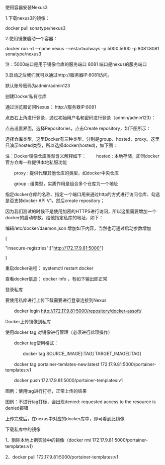 使用容器安装Nexus3

1.下载nexus3的镜像：

docker pull sonatype/nexus3

2.使用镜像启动一个容器：

docker run -d --name nexus  --restart=always -p 5000:5000 -p 8081:8081 sonatype/nexus3

注：5000端口是用于镜像仓库的服务端口   8081 端口是nexus的服务端口

3.启动之后我们就可以通过http://服务器IP:8081访问。

默认账号密码为admin/admin123

 

创建Docker私有仓库

通过浏览器访问Nexus： 
http://服务器IP:8081

点击右上角进行登录，通过初始用户名和密码进行登录（admin/admin123）：

 

点击设置界面，选择Repositories，点击Create repository，如下图所示： 

 

选择仓库类型，这里Docker有三种类型，分别是group、hosted、proxy。这里只演示hosted类型，所以选择docker(hosted)，如下图： 

注：Docker镜像仓库类型含义解释如下：
　　hosted : 本地存储，即同docker官方仓库一样提供本地私服功能

　　proxy : 提供代理其他仓库的类型，如docker中央仓库

　　group : 组类型，实质作用是组合多个仓库为一个地址

指定docker仓库的名称、指定一个端口用来通过http的方式进行访问仓库、勾选是否支持docker API V1，然后create repository；

因为我们测试的时候不是使用加密的HTTPS进行访问，所以这里需要增加一个docker的启动参数，给他指定私库的地址，如下：

编辑/etc/docker/daemon.json 增加如下内容，当然也可通过启动参数增加

{

   "insecure-registries":["http://172.17.9.81:5000"]

}

重启docker进程： systemctl restart docker

查看docker信息： docker info ，有如下输出即正常

 

登录私库

要使用私库进行上传下载需要进行登录连接到Nexus

　　docker login http://172.17.9.81:5000/repository/docker-assoft/

Docker上传镜像到私库

使用docker tag 对镜像进行管理（必须进行此项操作）

　　docker tag使用格式：

　　　　docker tag SOURCE_IMAGE[:TAG]  TARGET_IMAGE[:TAG]

　　docker tag portainer-temlates-new:latest 172.17.9.81:5000/portainer-templates:v1

　　docker push 172.17.9.81:5000/portainer-templates:v1

图例：使用tag进行打标，正常上传的结果

 

图例：不进行tag打标，会出现denied: requested access to the resource is denied报错

 

 

上传完成后，在nexus中对应的docker库中，即可看到此镜像

 

 

下载私库中的镜像

1、删除本地上例实验中的镜像（docker rmi 172.17.9.81:5000/portainer-templates:v1）

 

2、docker pull 172.17.9.81:5000/portainer-templates:v1

 
